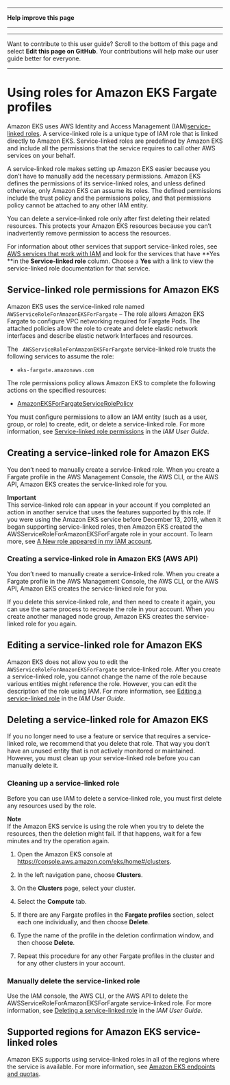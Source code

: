 --------

 **Help improve this page** 

--------

--------

Want to contribute to this user guide? Scroll to the bottom of this page and select **Edit this page on GitHub**\. Your contributions will help make our user guide better for everyone\.

--------

# Using roles for Amazon EKS Fargate profiles<a name="using-service-linked-roles-eks-fargate"></a>

Amazon EKS uses AWS Identity and Access Management \(IAM\)[service\-linked roles](https://docs.aws.amazon.com/IAM/latest/UserGuide/id_roles_terms-and-concepts.html#iam-term-service-linked-role)\. A service\-linked role is a unique type of IAM role that is linked directly to Amazon EKS\. Service\-linked roles are predefined by Amazon EKS and include all the permissions that the service requires to call other AWS services on your behalf\.

A service\-linked role makes setting up Amazon EKS easier because you don’t have to manually add the necessary permissions\. Amazon EKS defines the permissions of its service\-linked roles, and unless defined otherwise, only Amazon EKS can assume its roles\. The defined permissions include the trust policy and the permissions policy, and that permissions policy cannot be attached to any other IAM entity\.

You can delete a service\-linked role only after first deleting their related resources\. This protects your Amazon EKS resources because you can’t inadvertently remove permission to access the resources\.

For information about other services that support service\-linked roles, see [AWS services that work with IAM](https://docs.aws.amazon.com/IAM/latest/UserGuide/reference_aws-services-that-work-with-iam.html) and look for the services that have **Yes **in the **Service\-linked role** column\. Choose a **Yes** with a link to view the service\-linked role documentation for that service\.

## Service\-linked role permissions for Amazon EKS<a name="service-linked-role-permissions-eks-fargate"></a>

Amazon EKS uses the service\-linked role named ` AWSServiceRoleForAmazonEKSForFargate` – The role allows Amazon EKS Fargate to configure VPC networking required for Fargate Pods\. The attached policies allow the role to create and delete elastic network interfaces and describe elastic network Interfaces and resources\.

The ` AWSServiceRoleForAmazonEKSForFargate` service\-linked role trusts the following services to assume the role:
+  `eks-fargate.amazonaws.com` 

The role permissions policy allows Amazon EKS to complete the following actions on the specified resources:
+  [AmazonEKSForFargateServiceRolePolicy](https://docs.aws.amazon.com/aws-managed-policy/latest/reference/AmazonEKSForFargateServiceRolePolicy.html) 

You must configure permissions to allow an IAM entity \(such as a user, group, or role\) to create, edit, or delete a service\-linked role\. For more information, see [Service\-linked role permissions](https://docs.aws.amazon.com/IAM/latest/UserGuide/using-service-linked-roles.html#service-linked-role-permissions) in the *IAM User Guide*\.

## Creating a service\-linked role for Amazon EKS<a name="create-service-linked-role-eks-fargate"></a>

You don’t need to manually create a service\-linked role\. When you create a Fargate profile in the AWS Management Console, the AWS CLI, or the AWS API, Amazon EKS creates the service\-linked role for you\.

**Important**  
This service\-linked role can appear in your account if you completed an action in another service that uses the features supported by this role\. If you were using the Amazon EKS service before December 13, 2019, when it began supporting service\-linked roles, then Amazon EKS created the AWSServiceRoleForAmazonEKSForFargate role in your account\. To learn more, see [A New role appeared in my IAM account](https://docs.aws.amazon.com/IAM/latest/UserGuide/troubleshoot_roles.html#troubleshoot_roles_new-role-appeared)\.

### Creating a service\-linked role in Amazon EKS \(AWS API\)<a name="create-service-linked-role-service-api-eks-fargate"></a>

You don’t need to manually create a service\-linked role\. When you create a Fargate profile in the AWS Management Console, the AWS CLI, or the AWS API, Amazon EKS creates the service\-linked role for you\.

If you delete this service\-linked role, and then need to create it again, you can use the same process to recreate the role in your account\. When you create another managed node group, Amazon EKS creates the service\-linked role for you again\.

## Editing a service\-linked role for Amazon EKS<a name="edit-service-linked-role-eks-fargate"></a>

Amazon EKS does not allow you to edit the ` AWSServiceRoleForAmazonEKSForFargate` service\-linked role\. After you create a service\-linked role, you cannot change the name of the role because various entities might reference the role\. However, you can edit the description of the role using IAM\. For more information, see [Editing a service\-linked role](https://docs.aws.amazon.com/IAM/latest/UserGuide/using-service-linked-roles.html#edit-service-linked-role) in the *IAM User Guide*\.

## Deleting a service\-linked role for Amazon EKS<a name="delete-service-linked-role-eks-fargate"></a>

If you no longer need to use a feature or service that requires a service\-linked role, we recommend that you delete that role\. That way you don’t have an unused entity that is not actively monitored or maintained\. However, you must clean up your service\-linked role before you can manually delete it\.

### Cleaning up a service\-linked role<a name="service-linked-role-review-before-delete-eks-fargate"></a>

Before you can use IAM to delete a service\-linked role, you must first delete any resources used by the role\.

**Note**  
If the Amazon EKS service is using the role when you try to delete the resources, then the deletion might fail\. If that happens, wait for a few minutes and try the operation again\.

1. Open the Amazon EKS console at [https://console\.aws\.amazon\.com/eks/home\#/clusters](https://console.aws.amazon.com/eks/home#/clusters)\.

1. In the left navigation pane, choose **Clusters**\.

1. On the **Clusters** page, select your cluster\.

1. Select the **Compute** tab\.

1. If there are any Fargate profiles in the **Fargate profiles** section, select each one individually, and then choose **Delete**\.

1. Type the name of the profile in the deletion confirmation window, and then choose **Delete**\.

1. Repeat this procedure for any other Fargate profiles in the cluster and for any other clusters in your account\.

### Manually delete the service\-linked role<a name="slr-manual-delete-eks-fargate"></a>

Use the IAM console, the AWS CLI, or the AWS API to delete the AWSServiceRoleForAmazonEKSForFargate service\-linked role\. For more information, see [Deleting a service\-linked role](https://docs.aws.amazon.com/IAM/latest/UserGuide/using-service-linked-roles.html#delete-service-linked-role) in the *IAM User Guide*\.

## Supported regions for Amazon EKS service\-linked roles<a name="slr-regions-eks-fargate"></a>

Amazon EKS supports using service\-linked roles in all of the regions where the service is available\. For more information, see [Amazon EKS endpoints and quotas](https://docs.aws.amazon.com/general/latest/gr/eks.html)\.